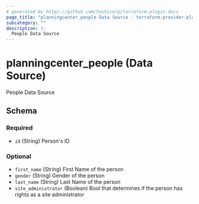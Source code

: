 ```yaml
---
# generated by https://github.com/hashicorp/terraform-plugin-docs
page_title: "planningcenter_people Data Source - terraform-provider-planningcenter"
subcategory: ""
description: |-
  People Data Source
---
```


# planningcenter_people (Data Source)

People Data Source



<!-- schema generated by tfplugindocs -->
## Schema

### Required

- `id` (String) Person's ID

### Optional

- `first_name` (String) First Name of the person
- `gender` (String) Gender of the person
- `last_name` (String) Last Name of the person
- `site_administrator` (Boolean) Bool that determines if the person has rights as a site administrator
